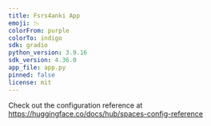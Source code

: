 ```yaml
---
title: Fsrs4anki App
emoji: 📉
colorFrom: purple
colorTo: indigo
sdk: gradio
python_version: 3.9.16
sdk_version: 4.36.0
app_file: app.py
pinned: false
license: mit
---
```


Check out the configuration reference at https://huggingface.co/docs/hub/spaces-config-reference
